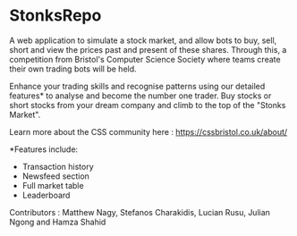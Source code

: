 # StonksRepo
A web application to simulate a stock market, and allow bots to buy, sell, short and view the prices past and present of these shares. Through this, a competition from Bristol's Computer Science Society where teams create their own trading bots will be held.

Enhance your trading skills and recognise patterns using our detailed features* to analyse and become the number one trader. Buy stocks or short stocks from your dream company and climb to the top of the "Stonks Market".

Learn more about the CSS community here : https://cssbristol.co.uk/about/

*Features include:
   * Transaction history
   * Newsfeed section
   * Full market table
   * Leaderboard

Contributors : Matthew Nagy, Stefanos Charakidis, Lucian Rusu, Julian Ngong and Hamza Shahid
